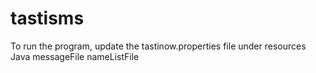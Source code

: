 # tastisms
To run the program, update the tastinow.properties file under resources
Java messageFile nameListFile
